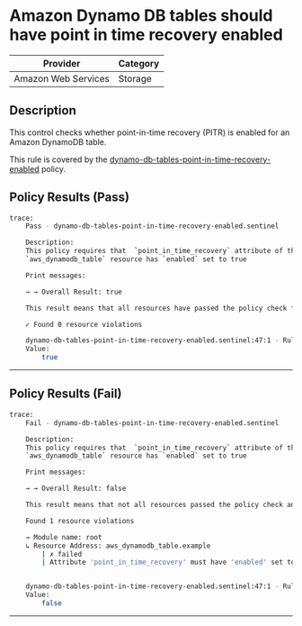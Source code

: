#  Amazon Dynamo DB tables should have point in time recovery enabled

| Provider            | Category     |
|---------------------|--------------|
| Amazon Web Services | Storage      |

## Description

This control checks whether point-in-time recovery (PITR) is enabled for an Amazon DynamoDB table.

This rule is covered by the [dynamo-db-tables-point-in-time-recovery-enabled](https://github.com/hashicorp/policy-library-NIST-Policy-Set-for-AWS-Terraform/blob/main/policies/dynamo-db/dynamo-db-tables-point-in-time-recovery-enabled.sentinel) policy.

## Policy Results (Pass)
```bash
trace:
    Pass - dynamo-db-tables-point-in-time-recovery-enabled.sentinel

    Description:
    This policy requires that  `point_in_time_recovery` attribute of the
    `aws_dynamodb_table` resource has `enabled` set to true

    Print messages:

    → → Overall Result: true

    This result means that all resources have passed the policy check for the policy dynamo-db-tables-point-in-time-recovery-enabled.

    ✓ Found 0 resource violations

    dynamo-db-tables-point-in-time-recovery-enabled.sentinel:47:1 - Rule "main"
    Value:
        true
```

---

## Policy Results (Fail)
```bash
trace:
    Fail - dynamo-db-tables-point-in-time-recovery-enabled.sentinel

    Description:
    This policy requires that  `point_in_time_recovery` attribute of the
    `aws_dynamodb_table` resource has `enabled` set to true

    Print messages:

    → → Overall Result: false

    This result means that not all resources passed the policy check and the protected behavior is not allowed for the policy dynamo-db-tables-point-in-time-recovery-enabled.

    Found 1 resource violations

    → Module name: root
    ↳ Resource Address: aws_dynamodb_table.example
        | ✗ failed
        | Attribute 'point_in_time_recovery' must have 'enabled' set to true for 'aws_dynamodb_table' resources.Refer to https://docs.aws.amazon.com/securityhub/latest/userguide/dynamodb-controls.html#dynamodb-2 for more details.


    dynamo-db-tables-point-in-time-recovery-enabled.sentinel:47:1 - Rule "main"
    Value:
        false
```

---